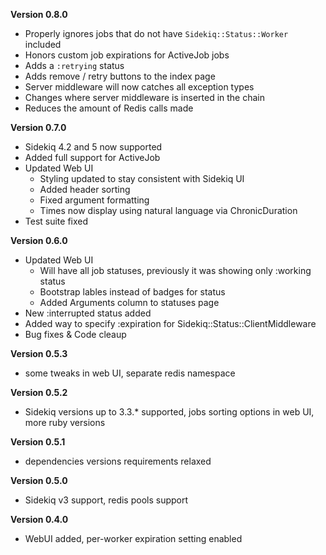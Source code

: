 **Version 0.8.0**
+ Properly ignores jobs that do not have `Sidekiq::Status::Worker` included
+ Honors custom job expirations for ActiveJob jobs
+ Adds a `:retrying` status
+ Adds remove / retry buttons to the index page
+ Server middleware will now catches all exception types
+ Changes where server middleware is inserted in the chain
+ Reduces the amount of Redis calls made

**Version 0.7.0**
+ Sidekiq 4.2 and 5 now supported
+ Added full support for ActiveJob
+ Updated Web UI
  + Styling updated to stay consistent with Sidekiq UI
  + Added header sorting
  + Fixed argument formatting
  + Times now display using natural language via ChronicDuration
+ Test suite fixed

**Version 0.6.0**
+ Updated Web UI
  + Will have all job statuses, previously it was showing only :working status
  + Bootstrap lables instead of badges for status
  + Added Arguments column to statuses page
+ New :interrupted status added
+ Added way to specify :expiration for Sidekiq::Status::ClientMiddleware
+ Bug fixes & Code cleaup

**Version 0.5.3**
+ some tweaks in web UI, separate redis namespace

**Version 0.5.2**
+ Sidekiq versions up to 3.3.* supported, jobs sorting options in web UI, more ruby versions

**Version 0.5.1**
+ dependencies versions requirements relaxed

**Version 0.5.0**
+ Sidekiq v3 support, redis pools support

**Version 0.4.0**
+ WebUI added, per-worker expiration setting enabled
